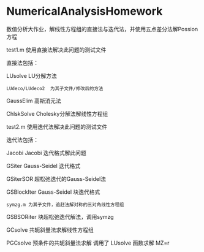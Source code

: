 # NumericalAnalysisHomework
数值分析大作业，解线性方程组的直接法与迭代法，并使用五点差分法解Possion方程

test1.m 	使用直接法解决此问题的测试文件

直接法包括：

LUsolve		LU分解方法

	LUdeco/LUdeco2	为其子文件/修改后的方法

GaussElim	高斯消元法

ChlskSolve	Cholesky分解法解线性方程组

test2.m 	使用迭代法解决此问题的测试文件

迭代法包括：

Jacobi		Jacobi 迭代格式解此问题

GSiter		Gauss-Seidel 迭代格式

GSiterSOR	超松弛迭代的Gauss-Seidel法

GSBlockIter	Gauss-Seidel 块迭代格式

	symzg.m 为其子文件，追赶法解对称的三对角线性方程组

GSBSORiter	块超松弛迭代解法，调用symzg

GCsolve		共轭斜量法求解线性方程组

PGCsolve	预条件的共轭斜量法求解
	调用了 LUsolve 函数求解 MZ=r
